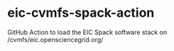 # eic-cvmfs-spack-action
GitHub Action to load the EIC Spack software stack on /cvmfs/eic.opensciencegrid.org/
